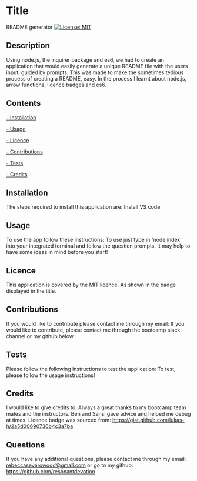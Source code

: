 # Title
README generator
[![License: MIT](https://img.shields.io/badge/License-MIT-yellow.svg)](https://opensource.org/licenses/MIT)
## Description
Using node.js, the inquirer package and es6, we had to create an application that would easily generate a unique README file with the users input, guided by prompts. This was made to make the sometimes tedious process of creating a README, easy. In the process I learnt about node.js, arrow functions, licence badges and es6.

## Contents
[- Installation](#installation)

[- Usage](#usage)

[- Licence](#licence)

[- Contributions](#contributions)

[- Tests](#tests)

[- Credits](#credits)

## Installation
The steps required to install this application are:
Install VS code 

## Usage
To use the app follow these instructions:
To use just type in 'node index' into your integrated terminal and follow the question prompts. It may help to have some ideas in mind before you start!

## Licence
This application is covered by the MIT licence. 
As shown in the badge displayed in the title. 

## Contributions
If you would like to contribute please contact me through my email:
If you would like to contribute, please contact me through the bootcamp slack channel or my github below

## Tests
Please follow the following instructions to test the application:
To test, please follow the usage instructions!

## Credits
I would like to give credits to:
Always a great thanks to my bootcamp team mates and the instructors. Ben and Sansi gave advice and helped me debug at times.
Licence badge was sourced from: https://gist.github.com/lukas-h/2a5d00690736b4c3a7ba

## Questions
If you have any additional questions, please contact me through my email:
rebeccaseverowood@gmail.com
or go to my github:
https://github.com/resonantdevotion